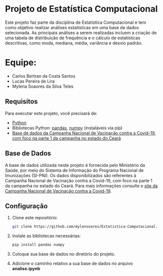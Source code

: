 # Projeto de Estatística Computacional

Este projeto faz parte da disciplina de Estatística Computacional e tem como objetivo realizar análises estatísticas em uma base de dados selecionada. As principais análises a serem realizadas incluem a criação de uma tabela de distribuição de frequência e o cálculo de estatísticas descritivas, como moda, mediana, média, variância e desvio padrão.

# Equipe:
- Carlos Bertran da Costa Santos
- Lucas Pereira de Lira
- Mylena Soaores da Silva Teles

## Requisitos

Para executar este projeto, você precisará de:

- [Python](https://www.python.org/)
- Bibliotecas Python: [pandas](https://pandas.pydata.org/), [numpy](https://numpy.org/) (instaláveis via pip)
- [Base de dados da Campanha Nacional de Vacinação contra a Covid-19, com foco na parte 1 da campanha no estado do Ceará](https://s3.sa-east-1.amazonaws.com/ckan.saude.gov.br/SIPNI/COVID/uf/uf%3DCE/part-00000-1c1eb500-0db5-43f8-8efd-a6c39f7bb2b8.c000.csv)

## Base de Dados

A base de dados utilizada neste projeto é fornecida pelo Ministério da Saúde, por meio do Sistema de Informação do Programa Nacional de Imunizações (SI-PNI). Os dados disponibilizados são referentes à Campanha Nacional de Vacinação contra a Covid-19, com foco na parte 1 da campanha no estado do Ceará. Para mais informações consulte o [site da Campanha Nacional de Vacinação contra a Covid-19](https://dados.gov.br/dados/conjuntos-dados/covid-19-vacinacao1).


## Configuração

1. Clone este repositório:

   ```bash
   git clone https://github.com/mylensoares/Estatistica-Computacional.git
   ```

2. Instale as bibliotecas necessárias:

   ```bash
   pip install pandas numpy
   ```
3. Coloque sua base de dados no diretório do projeto.

4. Adicione o caminho relativo a sua base de dados no arquivo **analise.ipynb**
